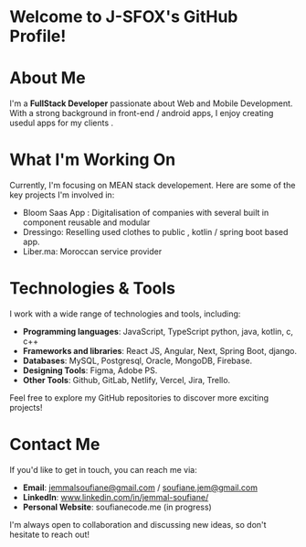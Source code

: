 
# Welcome to J-SFOX's GitHub Profile!

# **About Me**

I'm a **FullStack Developer** passionate about Web and Mobile Development. With a strong background in front-end / android apps, I enjoy creating usedul apps for my clients .

# **What I'm Working On**

Currently, I'm focusing on MEAN stack developement. Here are some of the key projects I'm involved in:

- Bloom Saas App : Digitalisation of companies with several built in component reusable and modular
- Dressingo: Reselling used clothes to public , kotlin / spring boot based app.
- Liber.ma: Moroccan service provider 

# **Technologies & Tools**

I work with a wide range of technologies and tools, including:

- **Programming languages**: JavaScript, TypeScript python, java, kotlin, c, c++
- **Frameworks and libraries**: React JS, Angular, Next, Spring Boot, django.
- **Databases**: MySQL, Postgresql, Oracle, MongoDB, Firebase.
- **Designing Tools**: Figma, Adobe PS.
- **Other Tools**: Github, GitLab, Netlify, Vercel, Jira, Trello.


Feel free to explore my GitHub repositories to discover more exciting projects!

 # **Contact Me**

If you'd like to get in touch, you can reach me via:

- **Email**: jemmalsoufiane@gmail.com / soufiane.jem@gmail.com
- **LinkedIn**: www.linkedin.com/in/jemmal-soufiane/
- **Personal Website**:  soufianecode.me (in progress)

I'm always open to collaboration and discussing new ideas, so don't hesitate to reach out!
